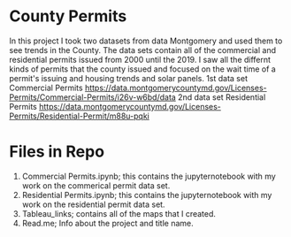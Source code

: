 # County Permits
In this project I took two datasets from data Montgomery and used them to see trends in the County.
The data sets contain all of the commercial and residential permits issued from 2000 until the 2019.
I saw all the differnt kinds of permits that the county issued and focused on the wait time of a permit's issuing and housing trends and solar panels.
1st data set Commercial Permits https://data.montgomerycountymd.gov/Licenses-Permits/Commercial-Permits/i26v-w6bd/data
2nd data set Residential Permits https://data.montgomerycountymd.gov/Licenses-Permits/Residential-Permit/m88u-pqki
# Files in Repo
1. Commercial Permits.ipynb; this contains the jupyternotebook with my work on the commerical permit data set.
2. Residential Permits.ipynb; this contains the jupyternotebook with my work on the residential permit data set.
3. Tableau_links; contains all of the maps that I created.
4. Read.me; Info about the project and title name.
